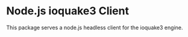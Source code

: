 Node.js ioquake3 Client
====================
This package serves a node.js headless client for the ioquake3 engine.

